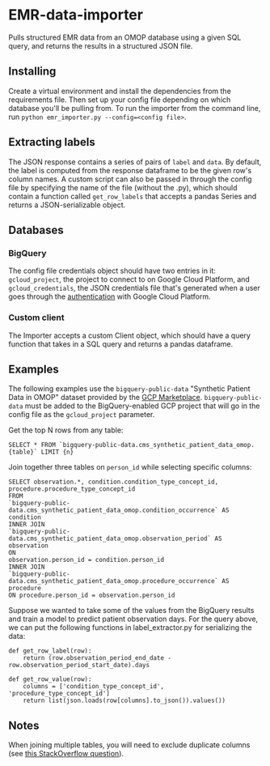 # EMR-data-importer

Pulls structured EMR data from an OMOP database using a given SQL query, and returns the results in a structured JSON file.

## Installing

Create a virtual environment and install the dependencies from the requirements file. Then set up your config file depending on which database you'll be pulling from. To run the importer from the command line, run `python emr_importer.py --config=<config file>`. 

## Extracting labels

The JSON response contains a series of pairs of `label` and `data`. By default, the label is computed from the response dataframe to be the given row's column names. A custom script can also be passed in through the config file by specifying the name of the file (without the .py), which should contain a function called `get_row_labels` that accepts a pandas Series and returns a JSON-serializable object.

## Databases

### BigQuery

The config file credentials object should have two entries in it: `gcloud_project`, the project to connect to on Google Cloud Platform, and `gcloud_credentials`, the JSON credentials file that's generated when a user goes through the [authentication](https://cloud.google.com/docs/authentication) with Google Cloud Platform.

### Custom client

The Importer accepts a custom Client object, which should have a query function that takes in a SQL query and returns a pandas dataframe.

## Examples

The following examples use the `bigquery-public-data` "Synthetic Patient Data in OMOP"
dataset provided by the [GCP Marketplace](https://console.cloud.google.com/marketplace/browse?filter=category:health). `bigquery-public-data` must be added to the BigQuery-enabled GCP project that will go in the config file as the `gcloud_project` parameter.

Get the top N rows from any table:

```SELECT * FROM `bigquery-public-data.cms_synthetic_patient_data_omop.{table}` LIMIT {n}```

Join together three tables on `person_id` while selecting specific columns:

```
SELECT observation.*, condition.condition_type_concept_id, procedure.procedure_type_concept_id
FROM 
`bigquery-public-data.cms_synthetic_patient_data_omop.condition_occurrence` AS condition
INNER JOIN
`bigquery-public-data.cms_synthetic_patient_data_omop.observation_period` AS observation
ON
observation.person_id = condition.person_id
INNER JOIN
`bigquery-public-data.cms_synthetic_patient_data_omop.procedure_occurrence` AS procedure
ON procedure.person_id = observation.person_id
```

Suppose we wanted to take some of the values from the BigQuery results and train a model to predict patient observation days. For the query above, we can put the following functions in label_extractor.py for serializing the data:

```
def get_row_label(row):
    return (row.observation_period_end_date - row.observation_period_start_date).days

def get_row_value(row):
    columns = ['condition_type_concept_id', 'procedure_type_concept_id']
    return list(json.loads(row[columns].to_json()).values())
```

## Notes

When joining multiple tables, you will need to exclude duplicate columns (see [this StackOverflow question](https://stackoverflow.com/questions/53779191/bigquery-duplicate-column-names)).